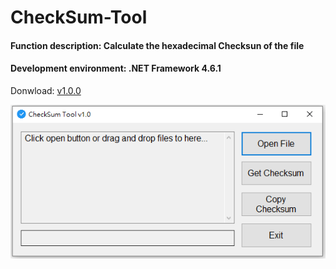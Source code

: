 # CheckSum-Tool
#### Function description: Calculate the hexadecimal Checksun of the file

#### Development environment: .NET Framework 4.6.1

Donwload: [v1.0.0](https://github.com/Ryter-code/CheckSum-Tool/releases/tag/v1.0.0)

![image](https://github.com/Ryter-code/CheckSum-Tool/blob/master/media/Screenshots.PNG)

